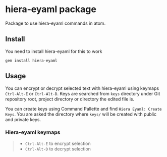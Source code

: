 # hiera-eyaml package

Package to use hiera-eyaml commands in atom.

## Install

You need to install hiera-eyaml for this to work

```shell
gem install hiera-eyaml
```

## Usage

You can encrypt or decrypt selected text with hiera-eyaml using keymaps
 `Ctrl-Alt-E` or `Ctrl-Alt-D`. Keys are searched from `keys` directory under
 Git repository root, project directory or directory the edited file is.

You can create keys using Command Pallette and find `Hiera Eyaml: Create Keys`.
You are asked the directory where `keys/` will be created with public and
private keys.




### Hiera-eyaml keymaps
>- `Ctrl-Alt-E` to encrypt selection
>- `Ctrl-Alt-D` to decrypt selection

